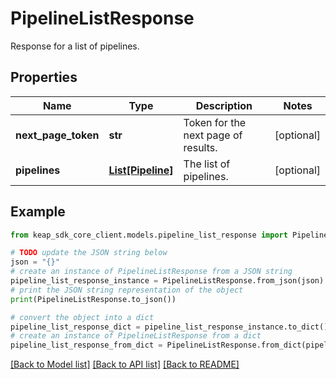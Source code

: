 # PipelineListResponse

Response for a list of pipelines.

## Properties

Name | Type | Description | Notes
------------ | ------------- | ------------- | -------------
**next_page_token** | **str** | Token for the next page of results. | [optional] 
**pipelines** | [**List[Pipeline]**](Pipeline.md) | The list of pipelines. | [optional] 

## Example

```python
from keap_sdk_core_client.models.pipeline_list_response import PipelineListResponse

# TODO update the JSON string below
json = "{}"
# create an instance of PipelineListResponse from a JSON string
pipeline_list_response_instance = PipelineListResponse.from_json(json)
# print the JSON string representation of the object
print(PipelineListResponse.to_json())

# convert the object into a dict
pipeline_list_response_dict = pipeline_list_response_instance.to_dict()
# create an instance of PipelineListResponse from a dict
pipeline_list_response_from_dict = PipelineListResponse.from_dict(pipeline_list_response_dict)
```
[[Back to Model list]](../README.md#documentation-for-models) [[Back to API list]](../README.md#documentation-for-api-endpoints) [[Back to README]](../README.md)


